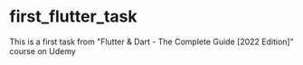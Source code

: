 # first_flutter_task

This is a first task from "Flutter & Dart - The Complete Guide [2022 Edition]" course on Udemy

